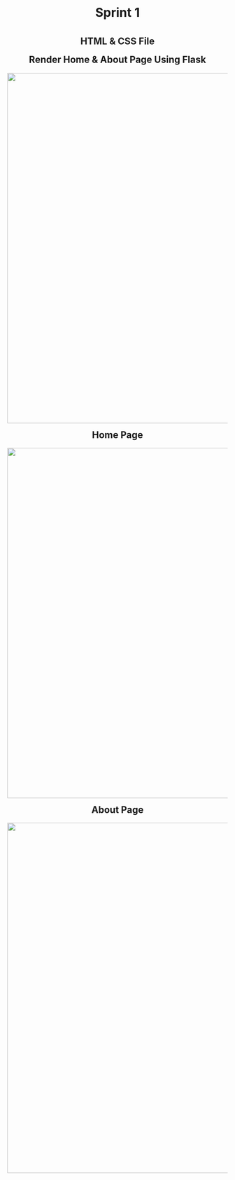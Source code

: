 
<h1 align="center" style="margin-top: 0px;">  Sprint 1 </h1> </br>
<h2 align="center" style="margin-top: 0px;"> HTML & CSS File </h2>

<h2 align="center" style="margin-top: 0px;"> Render Home & About Page Using Flask </h2>
<p align="center">
  <img src=" https://github.com/IBM-EPBL/IBM-Project-52249-1660992353/blob/main/Project%20Development%20Phase/Sprint%201/screenshot/Screenshot%20(64).png " width="800" hight="400" ]
</p>
  
<h2 align="center" style="margin-top: 0px;"> Home Page </h2>
<p align="center">
  <img src="https://github.com/IBM-EPBL/IBM-Project-52249-1660992353/blob/main/Project%20Development%20Phase/Sprint%201/screenshot/Screenshot%20(65).png " width="800" hight="400" ]
</p>
  
 <h2 align="center" style="margin-top: 0px;"> About Page </h2>
<p align="center">
  <img src="https://github.com/IBM-EPBL/IBM-Project-52249-1660992353/blob/main/Project%20Development%20Phase/Sprint%201/screenshot/Screenshot%20(66).png " width="800" hight="400"]
</p>
